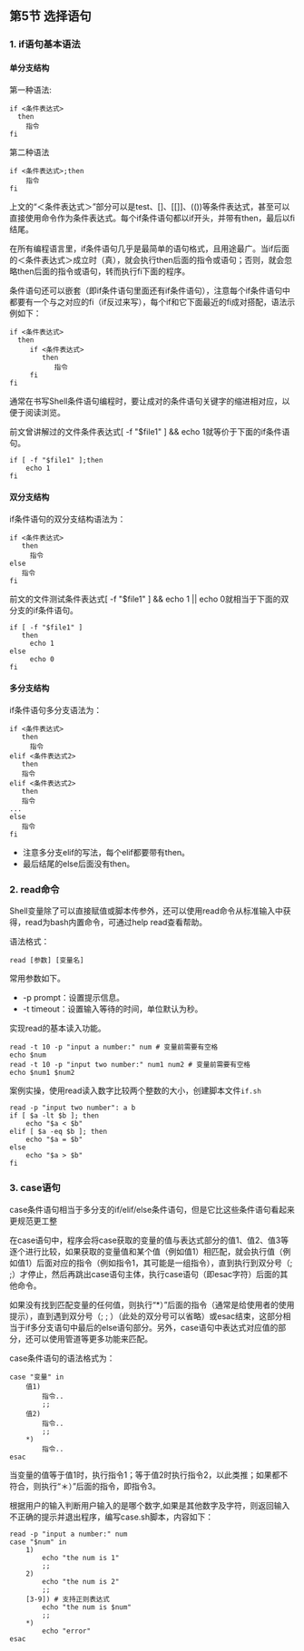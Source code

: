## 第5节 选择语句

### 1. if语句基本语法

#### 单分支结构

第一种语法:

~~~shell
if <条件表达式>
  then
  	指令
fi
~~~

第二种语法

~~~shell
if <条件表达式>;then
  	指令
fi
~~~

上文的“＜条件表达式＞”部分可以是test、[]、[[]]、(())等条件表达式，甚至可以直接使用命令作为条件表达式。每个if条件语句都以if开头，并带有then，最后以fi结尾。

在所有编程语言里，if条件语句几乎是最简单的语句格式，且用途最广。当if后面的＜条件表达式＞成立时（真），就会执行then后面的指令或语句；否则，就会忽略then后面的指令或语句，转而执行fi下面的程序。

条件语句还可以嵌套（即if条件语句里面还有if条件语句），注意每个if条件语句中都要有一个与之对应的fi（if反过来写），每个if和它下面最近的fi成对搭配，语法示例如下：

~~~~shell
if <条件表达式>
  then
     if <条件表达式>
     	then
     	   指令
     fi
fi
~~~~

通常在书写Shell条件语句编程时，要让成对的条件语句关键字的缩进相对应，以便于阅读浏览。

前文曾讲解过的文件条件表达式[ -f "$file1" ] && echo 1就等价于下面的if条件语句。

~~~shell
if [ -f "$file1" ];then
	echo 1
fi
~~~

#### 双分支结构

if条件语句的双分支结构语法为：

~~~shell
if <条件表达式>
   then
     指令
else
   指令
fi
~~~

前文的文件测试条件表达式[ -f "$file1" ] && echo 1 || echo 0就相当于下面的双分支的if条件语句。

~~~shell
if [ -f "$file1" ]
   then
     echo 1
else
     echo 0
fi
~~~

#### 多分支结构

if条件语句多分支语法为：

~~~shell
if <条件表达式>
   then
     指令
elif <条件表达式2>
   then
   指令
elif <条件表达式2>
   then
   指令
...
else
   指令
fi
~~~

- 注意多分支elif的写法，每个elif都要带有then。
- 最后结尾的else后面没有then。

### 2. read命令

Shell变量除了可以直接赋值或脚本传参外，还可以使用read命令从标准输入中获得，read为bash内置命令，可通过help read查看帮助。

语法格式：

~~~
read [参数] [变量名]
~~~

常用参数如下。

- -p prompt：设置提示信息。
- -t timeout：设置输入等待的时间，单位默认为秒。

实现read的基本读入功能。

~~~shell
read -t 10 -p "input a number:" num # 变量前需要有空格
echo $num
read -t 10 -p "input two number:" num1 num2 # 变量前需要有空格
echo $num1 $num2
~~~

案例实操，使用read读入数字比较两个整数的大小，创建脚本文件`if.sh`

~~~shell
read -p "input two number": a b
if [ $a -lt $b ]; then
	echo "$a < $b"
elif [ $a -eq $b ]; then
	echo "$a = $b"
else 
	echo "$a > $b"
fi
~~~

### 3. case语句

case条件语句相当于多分支的if/elif/else条件语句，但是它比这些条件语句看起来更规范更工整

在case语句中，程序会将case获取的变量的值与表达式部分的值1、值2、值3等逐个进行比较，如果获取的变量值和某个值（例如值1）相匹配，就会执行值（例如值1）后面对应的指令（例如指令1，其可能是一组指令），直到执行到双分号（; ;）才停止，然后再跳出case语句主体，执行case语句（即esac字符）后面的其他命令。

如果没有找到匹配变量的任何值，则执行“*）”后面的指令（通常是给使用者的使用提示），直到遇到双分号（; ; ）（此处的双分号可以省略）或esac结束，这部分相当于if多分支语句中最后的else语句部分。另外，case语句中表达式对应值的部分，还可以使用管道等更多功能来匹配。

case条件语句的语法格式为：

~~~shell
case "变量" in
	值1)
		指令..
		;;
    值2)
        指令..
        ;;
    *)
    	指令..
esac
~~~

当变量的值等于值1时，执行指令1；等于值2时执行指令2，以此类推；如果都不符合，则执行“＊）”后面的指令，即指令3。

根据用户的输入判断用户输入的是哪个数字,如果是其他数字及字符，则返回输入不正确的提示并退出程序，编写case.sh脚本，内容如下：

~~~shell
read -p "input a number:" num
case "$num" in
	1)
		echo "the num is 1"
		;;
	2)
		echo "the num is 2"
		;;
	[3-9]) # 支持正则表达式
		echo "the num is $num"
		;;
	*)
		echo "error"
esac
~~~

